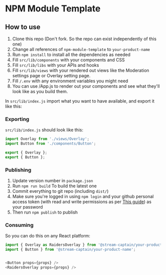 # NPM Module Template

## How to use
1. Clone this repo (Don't fork. So the repo can exist independently of this one)  
2. Change all references of `npm-module-template` to `your-product-name`  
3. Run `npm install` to install all the dependencies as needed
4. Fill `src/lib/components` with your components and CSS  
5. Fill `src/lib/libs` with your APIs and hooks  
6. Fill `src/lib/views` with your rendered out views like the Moderation settings page or Overlay setting page.    
7. Fill `/.env` with any environment variables you might need  
8. You can use /App.js to render out your components and see what they'll look like as you build them.  

In `src/lib/index.js` import what you want to have available, and export it like this:
### Exporting
`src/lib/index.js` should look like this:
```js
import Overlay from './views/Overlay';
import Button from './components/Button';

export { Overlay };
export { Button };
```

### Publishing 
1. Update version number in `package.json`   
2. Run `npm run build` To build the latest one   
3. Commit everything to git repo (including `dist/`)  
4. Make sure you're logged in using `npm login` and your github personal access token (with read and write permissions as per [This guide](https://streamcaptain.atlassian.net/wiki/spaces/CT/pages/1734475809/Node+Modules)) as your password    
5. Then run `npm publish` to publish   

### Consuming
So you can do this on any React platform: 
```js
import { Overlay as RaidersOverlay } from '@stream-captain/your-product-name'; //your product name can be like @stream-captain/raiders-tools
import { Button } from '@stream-captain/your-product-name';


<Button props={props} />
<RaidersOverlay props={props} />
```